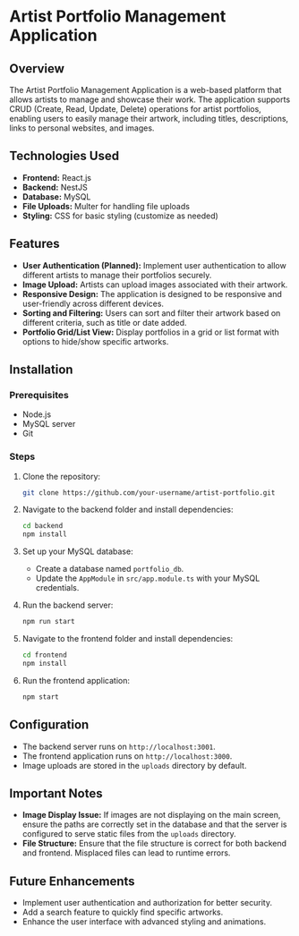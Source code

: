 
# Artist Portfolio Management Application

## Overview

The Artist Portfolio Management Application is a web-based platform that allows artists to manage and showcase their work. The application supports CRUD (Create, Read, Update, Delete) operations for artist portfolios, enabling users to easily manage their artwork, including titles, descriptions, links to personal websites, and images.

## Technologies Used

- **Frontend:** React.js
- **Backend:** NestJS
- **Database:** MySQL
- **File Uploads:** Multer for handling file uploads
- **Styling:** CSS for basic styling (customize as needed)

## Features

- **User Authentication (Planned):** Implement user authentication to allow different artists to manage their portfolios securely.
- **Image Upload:** Artists can upload images associated with their artwork.
- **Responsive Design:** The application is designed to be responsive and user-friendly across different devices.
- **Sorting and Filtering:** Users can sort and filter their artwork based on different criteria, such as title or date added.
- **Portfolio Grid/List View:** Display portfolios in a grid or list format with options to hide/show specific artworks.

## Installation

### Prerequisites

- Node.js
- MySQL server
- Git

### Steps

1. Clone the repository:
   ```bash
   git clone https://github.com/your-username/artist-portfolio.git
   ```
   
2. Navigate to the backend folder and install dependencies:
   ```bash
   cd backend
   npm install
   ```

3. Set up your MySQL database:
   - Create a database named `portfolio_db`.
   - Update the `AppModule` in `src/app.module.ts` with your MySQL credentials.

4. Run the backend server:
   ```bash
   npm run start
   ```

5. Navigate to the frontend folder and install dependencies:
   ```bash
   cd frontend
   npm install
   ```

6. Run the frontend application:
   ```bash
   npm start
   ```

## Configuration

- The backend server runs on `http://localhost:3001`.
- The frontend application runs on `http://localhost:3000`.
- Image uploads are stored in the `uploads` directory by default.

## Important Notes

- **Image Display Issue:** If images are not displaying on the main screen, ensure the paths are correctly set in the database and that the server is configured to serve static files from the `uploads` directory.
- **File Structure:** Ensure that the file structure is correct for both backend and frontend. Misplaced files can lead to runtime errors.

## Future Enhancements

- Implement user authentication and authorization for better security.
- Add a search feature to quickly find specific artworks.
- Enhance the user interface with advanced styling and animations.
